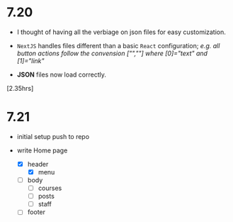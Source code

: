 # 7.20

- I thought of having all the verbiage on json files for easy customization.

- `NextJS` handles files different than a basic `React` configuration;
  _e.g. all button actions follow the convension ["",""] where [0]="text" and [1]="link"_

- **JSON** files now load correctly.

[2.35hrs]

# 7.21

- initial setup push to repo

- write Home page

  - [x] header
    - [x] menu
  - [ ] body
    - [ ] courses
    - [ ] posts
    - [ ] staff
  - [ ] footer

